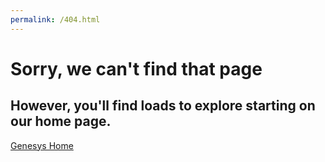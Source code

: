 ```yaml
---
permalink: /404.html
---
```


# Sorry, we can't find that page

## However, you'll find loads to explore starting on our home page.

[Genesys Home](readme.md)
